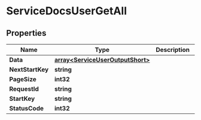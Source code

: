 

# ServiceDocsUserGetAll


## Properties

| Name | Type | Description | Notes |
|------------ | ------------- | ------------- | -------------|
|**Data** | [**array&lt;ServiceUserOutputShort&gt;**](ServiceUserOutputShort.md) |  |  [optional] |
|**NextStartKey** | **string** |  |  [optional] |
|**PageSize** | **int32** |  |  [optional] |
|**RequestId** | **string** |  |  [optional] |
|**StartKey** | **string** |  |  [optional] |
|**StatusCode** | **int32** |  |  [optional] |




